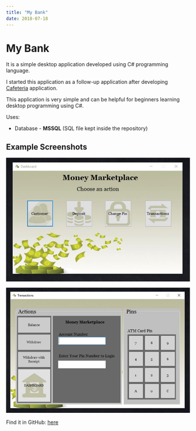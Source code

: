 ```yaml
---
title: "My Bank"
date: 2018-07-18
---
```


# My Bank
It is a simple desktop application developed using C# programming language.

I started this application as a follow-up application after developing [Cafeteria](https://elwyncrestha.github.io/elwyncrestha-blog/2018/07/18/Cafeteria.html) application.

This application is very simple and can be helpful for beginners learning desktop programming using C#.

Uses:
* Database - __MSSQL__ (SQL file kept inside the repository)

## Example Screenshots
![My Bank Dashboard Form](https://raw.githubusercontent.com/elwyncrestha/elwyncrestha-blog/master/assets/images/MyBank1.JPG)

![My Bank Transaction Form](https://raw.githubusercontent.com/elwyncrestha/elwyncrestha-blog/master/assets/images/MyBank2.JPG)

Find it in GitHub: [here](https://github.com/elwyncrestha/MyBank)
